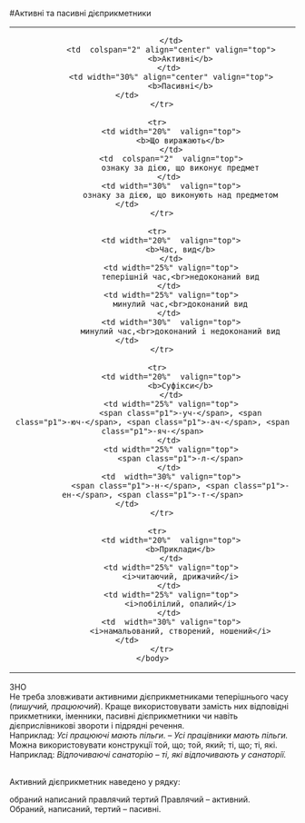 #Активнi та пасивнi дiєприкметники


<table style="width: 100%;" align="center">
    <body>
        <tr>  
            <td width="20%" align="center"  valign="top">
                
            </td>
            <td  colspan="2" align="center" valign="top">
                <b>Активнi</b>
            </td> 
            <td width="30%" align="center" valign="top">
                <b>Пасивнi</b>
            </td>                   
        </tr>

        <tr>  
            <td width="20%"  valign="top">
                <b>Що виражають</b>
            </td>
            <td  colspan="2"  valign="top">
                ознаку за дiєю, що виконує предмет
            </td> 
            <td width="30%"  valign="top">
                ознаку за дiєю, що виконують над предметом
            </td>                   
        </tr>

        <tr>  
            <td width="20%"  valign="top">
                <b>Час, вид</b>
            </td>
            <td width="25%" valign="top">
                теперiшнiй час,<br>недоконаний вид
            </td> 
            <td width="25%" valign="top">
                минулий час,<br>доконаний вид
            </td> 
            <td width="30%"  valign="top">
                минулий час,<br>доконаний i недоконаний вид
            </td>                   
        </tr>

        <tr>  
            <td width="20%"  valign="top">
                <b>Суфiкси</b>
            </td>
            <td width="25%" valign="top">
                <span class="p1">-уч-</span>, <span class="p1">-юч-</span>, <span class="p1">-ач-</span>, <span class="p1">-яч-</span>
            </td> 
            <td width="25%" valign="top">
                <span class="p1">-л-</span>
            </td> 
            <td  width="30%" valign="top">
                <span class="p1">-н-</span>, <span class="p1">-ен-</span>, <span class="p1">-т-</span>
            </td>                   
        </tr>

        <tr>  
            <td width="20%"  valign="top">
                <b>Приклади</b>
            </td>
            <td width="25%" valign="top">
                <i>читаючий, дрижачий</i>
            </td> 
            <td width="25%" valign="top">
                <i>побiлiлий, опалий</i>
            </td> 
            <td  width="30%" valign="top">
                <i>намальований, створений, ношений</i>
            </td>                   
        </tr>
    </body>
</table>


<div class="add-wrap">
<span class="add">ЗНО</span>
<div class="add-text">
Не треба зловживати активними дiєприкметниками теперiшнього часу (<i>пишучий, працюючий</i>). Краще використовувати замiсть них вiдповiднi прикметники, iменники, пасивнi дiєприкметники чи навiть дiєприслiвниковi звороти i пiдряднi речення.<br>
<span class="p1">Наприклад:</span>
<i>Усi працюючi мають пiльги. – Усi працiвники мають пiльги.</i><br>
Можна використовувати конструкцiї той, що; той, який; тi, що; тi, якi. <br>
<span class="p1">Наприклад:</span>
<i>Вiдпочиваючi санаторiю – тi, якi вiдпочивають у санаторiї.</i>
</div>

<br>


<quiz> 
    <question>
       <p>Активний дієприкметник наведено у рядку:</p>
           <answer>обраний</answer>
           <answer>написаний</answer>
           <answer correct>правлячий</answer>
           <answer>тертий</answer>
      <explanation>
Правлячий – активний.<br>
Обраний, написаний, тертий – пасивні.
</explanation>
    </question>
</quiz> 
